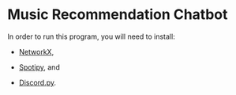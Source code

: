# Music Recommendation Chatbot

In order to run this program, you will need to install: 

- [NetworkX](https://networkx.github.io/documentation/stable/install.html), 

- [Spotipy](https://spotipy.readthedocs.io/en/latest/#installation), and
    
- [Discord.py](https://discordpy.readthedocs.io/en/latest/).